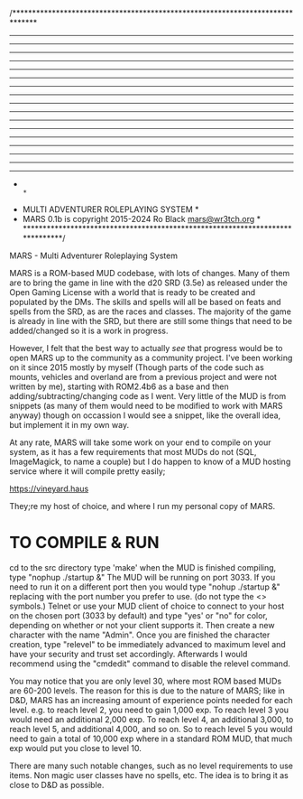  
/******************************************************************************
*       *****   **    **           **             ***** ***        *******    *         
*    ******  ***** *****        *****          ******  * **      *       ***  *         
*   **   *  *  ***** *****     *  ***         **   *  *  **     *         **  *         
*  *    *  *   * **  * **         ***        *    *  *   **     **        *   *         
*      *  *    *     *           *  **           *  *    *       ***          *         
*     ** **    *     *           *  **          ** **   *       ** ***        *         
*     ** **    *     *          *    **         ** **  *         *** ***      *         
*     ** **    *     *          *    **         ** ****            *** ***    *         
*     ** **    *     *         *      **        ** **  ***           *** ***  *         
*     ** **    *     **        *********        ** **    **            ** *** *         
*     *  **    *     **       *        **       *  **    **             ** ** *         
*        *     *      **      *        **          *     **              * *  *         
*    ****      *      **     *****      **     ****      ***   ***        *   *         
*   *  *****           **   *   ****    ** *  *  ****    **   *  *********    *         
*  *     **                *     **      **  *    **     *   *     *****      *         
*  *                       *                 *               *                *         
*    **                      **                **              **             *         
*                                                                             *
*  MULTI                    ADVENTURER         ROLEPLAYING     SYSTEM         *
*  MARS 0.1b is copyright 2015-2024 Ro Black mars@wr3tch.org                  *
******************************************************************************/

MARS - Multi Adventurer Roleplaying System

MARS is a ROM-based MUD codebase, with lots of changes. Many of them are to bring
the game in line with the d20 SRD (3.5e) as released under the Open Gaming License
with a world that is ready to be created and populated by the DMs. The skills and 
spells will all be based on feats and spells from the SRD, as are the races and 
classes. The majority of the game is already in line with the SRD, but there are
still some things that need to be added/changed so it is a work in progress. 

However, I felt that the best way to actually *see* that progress would be to open
MARS up to the community as a community project. I've been working on it since 2015
mostly by myself (Though parts of the code such as mounts, vehicles and overland are
from a previous project and were not written by me), starting with ROM2.4b6 as a base
and then adding/subtracting/changing code as I went. Very little of the MUD is from
snippets (as many of them would need to be modified to work with MARS anyway) though
on occassion I would see a snippet, like the overall idea, but implement it in my own
way.

At any rate, MARS will take some work on your end to compile on your system, as it has
a few requirements that most MUDs do not (SQL, ImageMagick, to name a couple) but I do
happen to know of a MUD hosting service where it will compile pretty easily;

https://vineyard.haus 

They;re my host of choice, and where I run my personal copy of MARS.

TO COMPILE & RUN
===========
cd to the src directory
type 'make'
when the MUD is finished compiling, type "nophup ./startup &"
The MUD will be running on port 3033. If you need to run it on a different port then you
would type "nohup ./startup <port number> &" replacing <port number> with the port number
you prefer to use. (do not type the <> symbols.)
Telnet or use your MUD client of choice to connect to your host on the chosen port (3033 by default)
and type "yes' or "no" for color, depending on whether or not your client supports it. Then create a
new character with the name "Admin". Once you are finished the character creation, type "relevel" to 
be immediately advanced to maximum level and have your security and trust set accordingly. Afterwards
I would recommend using the "cmdedit" command to disable the relevel command.

You may notice that you are only level 30, where most ROM based MUDs are 60-200 levels. The reason
for this is due to the nature of MARS; like in D&D, MARS has an increasing amount of experience
points needed for each level. e.g. to reach level 2, you need to gain 1,000 exp. To reach level 3
you would need an additional 2,000 exp. To reach level 4, an additional 3,000, to reach level 5, 
and additional 4,000, and so on. So to reach level 5 you would need to gain a total of 10,000 exp
where in a standard ROM MUD, that much exp would put you close to level 10.

There are many such notable changes, such as no level requirements to use items. Non magic user classes
have no spells, etc. The idea is to bring it as close to D&D as possible.
